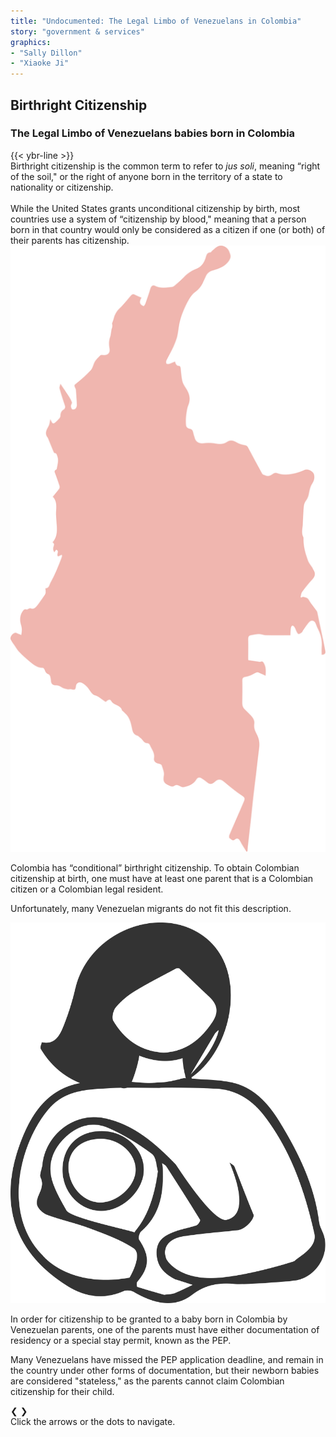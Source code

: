 ```yaml
---
title: "Undocumented: The Legal Limbo of Venezuelans in Colombia"
story: "government & services"
graphics:
- "Sally Dillon"
- "Xiaoke Ji"
---
```


<section class="interactive">
  <div class="interactive__body" id="interactive__gov-birthright">
        <!-- front page -->
        <div class="container-body">
          <div class="flex-column" id="r-1">
          <div class="interactive__header">
            <h2 class="interactive__title">Birthright Citizenship</h2>
            <h3 class="interactive__subhead">The Legal Limbo of Venezuelans babies born in Colombia</h3>
            {{< ybr-line >}}
            <div class="interactive__intro">Birthright citizenship is the common term to refer to <em>jus soli</em>, meaning “right of the soil," or the right of anyone born in the territory of a state to nationality or citizenship.<br><br>
            While the United States grants unconditional citizenship by birth, most countries use a system of “citizenship by blood," meaning that a person born in that country would only be considered as a citizen if one (or both) of their parents has citizenship.</div>
          </div>
        </div>
      </div>
      <!-- slideshow goes here -->
        <div class="slideshow-container" id="birthright-body-top">
          <!-- first slide -->
          <div class="mySlides-birthright">
              <div class=" flourish flourish-embed flourish-chart" data-src="visualisation/259647"></div><script src="https://public.flourish.studio/resources/embed.js"></script>
          </div>
          <!-- second slide -->
          <div class="mySlides-birthright">
              <div class="flourish flourish-embed flourish-chart" data-src="visualisation/248457"></div><script src="https://public.flourish.studio/resources/embed.js"></script>
          </div>
          <div class="mySlides-birthright">
            <div class="slide-image flex">
              <img class="slide-img-doc slide-img" src="assets/colombia.svg" alt="Colombia">
              <div class="slide-txt">
                <p>Colombia has “conditional” birthright citizenship. To obtain Colombian citizenship at birth, one must have at least one parent that is a Colombian citizen or a Colombian legal resident.</p>
                <p>Unfortunately, many Venezuelan migrants do not fit this description.</p>
              </div>
            </div>
          </div>
          <div class="mySlides-birthright">
            <div class="slide-image flex">
              <img class="slide-img-stats slide-img slide-img-expiration" src="assets/baby.svg" alt="Baby">
              <div class="slide-txt">
                <p>In order for citizenship to be granted to a baby born in Colombia by Venezuelan parents, one of the parents must have either documentation of residency or a special stay permit, known as the PEP.</p>
                <p>Many Venezuelans have missed the PEP application deadline, and remain in the country under other forms of documentation, but their newborn babies are considered "stateless," as the parents cannot claim Colombian citizenship for their child.</p>
              </div>
            </div>
          </div>
          <!-- slideshow buttons -->
          <div class="slideshow-buttons flex" id="birthright-slide-buttons">
            <a class="prev" onclick="plusSlidesBirthright(-1)">&#10094;</a>
            <a class="next" onclick="plusSlidesBirthright(1)">&#10095;</a>
          </div>
        </div>
        <div style="text-align:center">
          <span class="dot-Birthright" onclick="currentSlideBirthright(1)"></span>
          <span class="dot-Birthright" onclick="currentSlideBirthright(2)"></span>
          <span class="dot-Birthright" onclick="currentSlideBirthright(3)"></span>
          <span class="dot-Birthright" onclick="currentSlideBirthright(4)"></span>
        </div>
      <!-- bottom caption -->
      <div class="bottom-text" id="birthright-body-bottom">
        Click the arrows or the dots to navigate.
      </div>
    <!-- end of content for passport -->
</section>
